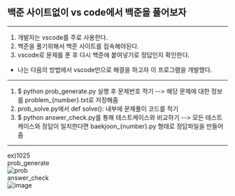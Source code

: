 ## 백준 사이트없이 vs code에서 백준을 풀어보자
-----
1. 개발자는 vscode를 주로 사용한다.
2. 백준을 풀기위해서 백준 사이트를 접속해야된다.
3. vscode로 문제를 푼 후 다시 백준에 붙여넣기로 정답인지 확인한다.

+ 나는 다음의 방법에서 vscode만으로 해결을 하고자 이 프로그램을 개발했다.
-----
1. $ python prob_generate.py 실행 후 문제번호 적기
--> 해당 문제에 대한 정보를 problem_{number}.txt로 저장해줌
2. prob_solve.py에서 def solve(): 내부에 문제풀이 코드를 적기
3. $ python answer_check.py를 통해 테스트케이스와 비교하기
--> 모든 테스트 케이스와 정답이 일치한다면 baekjoon_{number}.py 형태로 정답파일을 만들어줌
-----
ex)1025
</br>
prob_generate
</br>
![prob](https://github.com/yeongjinHwang/BOJHelper/assets/83944553/a42840c2-f538-43a9-95b9-87849ce4a49f)
</br>
answer_check
</br>
![image](https://github.com/yeongjinHwang/BOJHelper/assets/83944553/25d625a2-a289-4f7a-8180-b9d8999803a3)
